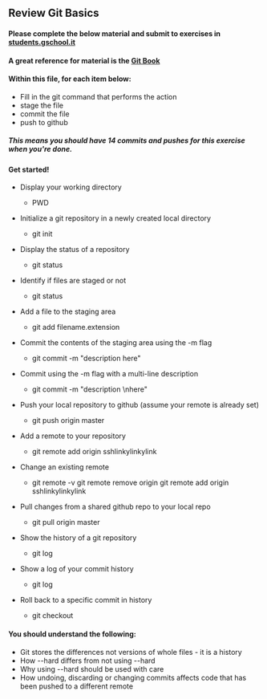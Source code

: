 ## Review Git Basics

#### Please complete the below material and submit to exercises in [students.gschool.it](https://students.gschool.it/)

#### A great reference for material is the [Git Book](http://git-scm.com/book/en/v2/Git-Basics-Getting-a-Git-Repository)

#### Within this file, for each item below:

* Fill in the git command that performs the action
* stage the file
* commit the file
* push to github

##### This means you should have 14 commits and pushes for this exercise when you're done.

#### Get started!

* Display your working directory
  * PWD

* Initialize a git repository in a newly created local directory
  * git init

* Display the status of a repository
  * git status

* Identify if files are staged or not
  * git status

* Add a file to the staging area
  * git add filename.extension

* Commit the contents of the staging area using the -m flag
  * git commit -m "description here"

* Commit using the -m flag with a multi-line description
  * git commit -m "description \nhere"

* Push your local repository to github (assume your remote is already set)
  * git push origin master

* Add a remote to your repository
  * git remote add origin sshlinkylinkylink

* Change an existing remote
  * git remote -v
    git remote remove origin
    git remote add origin sshlinkylinkylink

* Pull changes from a shared github repo to your local repo
  * git pull origin master

* Show the history of a git repository
  * git log

* Show a log of your commit history
  * git log

* Roll back to a specific commit in history
  * git checkout <SHA>

#### You should understand the following:

* Git stores the differences not versions of whole files - it is a history
* How --hard differs from not using --hard
* Why using --hard should be used with care
* How undoing, discarding or changing commits affects code that has been pushed
to a different remote
